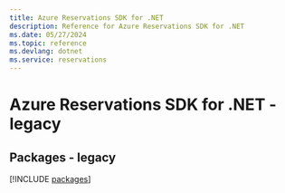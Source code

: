 ```yaml
---
title: Azure Reservations SDK for .NET
description: Reference for Azure Reservations SDK for .NET
ms.date: 05/27/2024
ms.topic: reference
ms.devlang: dotnet
ms.service: reservations
---
```

# Azure Reservations SDK for .NET - legacy
## Packages - legacy
[!INCLUDE [packages](reservations-index.md)]